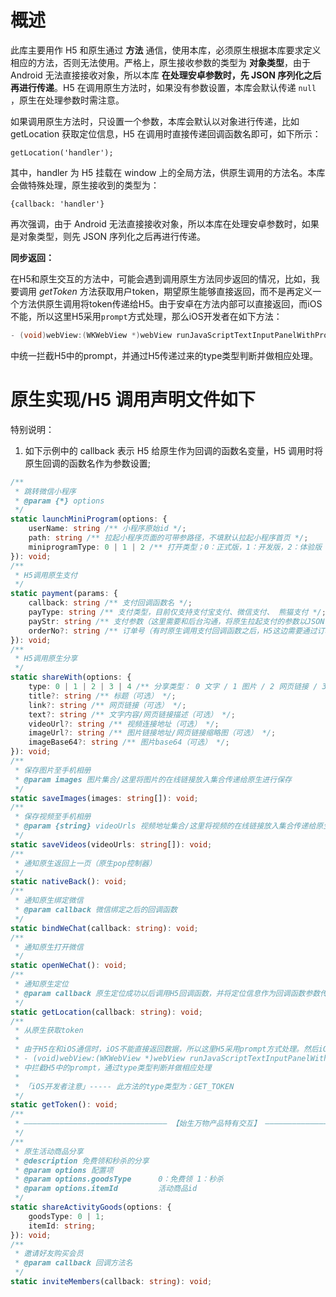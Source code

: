 # 概述

此库主要用作 H5 和原生通过 **方法** 通信，使用本库，必须原生根据本库要求定义相应的方法，否则无法使用。严格上，原生接收参数的类型为 **对象类型**，由于 Android 无法直接接收对象，所以本库 **在处理安卓参数时，先 JSON 序列化之后再进行传递**。H5 在调用原生方法时，如果没有参数设置，本库会默认传递 `null` ，原生在处理参数时需注意。

如果调用原生方法时，只设置一个参数，本库会默认以对象进行传递，比如 getLocation 获取定位信息，H5 在调用时直接传递回调函数名即可，如下所示：

```
getLocation('handler');
```

其中，handler 为 H5 挂载在 window 上的全局方法，供原生调用的方法名。本库会做特殊处理，原生接收到的类型为：

```
{callback: 'handler'}
```

再次强调，由于 Android 无法直接接收对象，所以本库在处理安卓参数时，如果是对象类型，则先 JSON 序列化之后再进行传递。

**同步返回：**

在H5和原生交互的方法中，可能会遇到调用原生方法同步返回的情况，比如，我要调用 *getToken* 方法获取用户token，期望原生能够直接返回，而不是再定义一个方法供原生调用将token传递给H5。由于安卓在方法内部可以直接返回，而iOS不能，所以这里H5采用`prompt`方式处理，那么iOS开发者在如下方法：

```objective-c
- (void)webView:(WKWebView *)webView runJavaScriptTextInputPanelWithPrompt:(NSString *)prompt defaultText:(nullable NSString *)defaultText initiatedByFrame:(WKFrameInfo *)frame completionHandler:(void (^)(NSString * _Nullable result))completionHandler;
```

中统一拦截H5中的prompt，并通过H5传递过来的type类型判断并做相应处理。

# 原生实现/H5 调用声明文件如下

特别说明：

1. 如下示例中的 callback 表示 H5 给原生作为回调的函数名变量，H5 调用时将原生回调的函数名作为参数设置;

```typescript
/**
 * 跳转微信小程序
 * @param {*} options
 */
static launchMiniProgram(options: {
    userName: string /** 小程序原始id */;
    path: string /** 拉起小程序页面的可带参路径，不填默认拉起小程序首页 */;
    miniprogramType: 0 | 1 | 2 /** 打开类型；0：正式版，1：开发版，2：体验版 */;
}): void;
/**
 * H5调用原生支付
 */
static payment(params: {
    callback: string /** 支付回调函数名 */;
    payType: string /** 支付类型，目前仅支持支付宝支付、微信支付、 熊猫支付 */;
    payStr: string /** 支付参数（这里需要和后台沟通，将原生拉起支付的参数以JSON字符串形式返回，到时直接传递给原生并由原生解析即可） */;
    orderNo?: string /** 订单号（有时原生调用支付回调函数之后，H5这边需要通过订单号查询支付状态，所以这里将订单号传给原生，原生在回调时作为参数回传给H5使用） */;
}): void;
/**
 * H5调用原生分享
 */
static shareWith(options: {
    type: 0 | 1 | 2 | 3 | 4 /** 分享类型： 0 文字 / 1 图片 / 2 网页链接 / 3 视频连接 / 4 小程序 */;
    title?: string /** 标题（可选） */;
    link?: string /** 网页链接（可选） */;
    text?: string /** 文字内容/网页链接描述（可选） */;
    videoUrl?: string /** 视频连接地址（可选） */;
    imageUrl?: string /** 图片链接地址/网页链接缩略图（可选） */;
    imageBase64?: string /** 图片base64（可选） */;
}): void;
/**
 * 保存图片至手机相册
 * @param images 图片集合/这里将图片的在线链接放入集合传递给原生进行保存
 */
static saveImages(images: string[]): void;
/**
 * 保存视频至手机相册
 * @param {string} videoUrls 视频地址集合/这里将视频的在线链接放入集合传递给原生进行保存
 */
static saveVideos(videoUrls: string[]): void;
/**
 * 通知原生返回上一页（原生pop控制器）
 */
static nativeBack(): void;
/**
 * 通知原生绑定微信
 * @param callback 微信绑定之后的回调函数
 */
static bindWeChat(callback: string): void;
/**
 * 通知原生打开微信
 */
static openWeChat(): void;
/**
 * 通知原生定位
 * @param callback 原生定位成功以后调用H5回调函数，并将定位信息作为回调函数参数传递。
 */
static getLocation(callback: string): void;
/**
 * 从原生获取token
 *
 * 由于H5在和iOS通信时，iOS不能直接返回数据，所以这里H5采用prompt方式处理。然后iOS开发者在如下方法：
 * - (void)webView:(WKWebView *)webView runJavaScriptTextInputPanelWithPrompt:(NSString *)prompt defaultText:(nullable NSString *)defaultText initiatedByFrame:(WKFrameInfo *)frame completionHandler:(void (^)(NSString * _Nullable result))completionHandler
 * 中拦截H5中的prompt，通过type类型判断并做相应处理
 *
 * 「iOS开发者注意」----- 此方法的type类型为：GET_TOKEN
 */
static getToken(): void;
/**
 * ———————————————————————————————— 【始生万物产品特有交互】 ————————————————————————————————
 */
/**
 * 原生活动商品分享
 * @description 免费领和秒杀的分享
 * @param options 配置项
 * @param options.goodsType      0：免费领 1：秒杀
 * @param options.itemId         活动商品id
 */
static shareActivityGoods(options: {
    goodsType: 0 | 1;
    itemId: string;
}): void;
/**
 * 邀请好友购买会员
 * @param callback 回调方法名
 */
static inviteMembers(callback: string): void;
```
